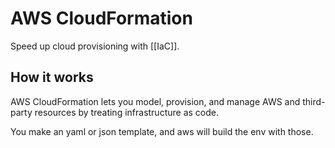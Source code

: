 # AWS CloudFormation

Speed up cloud provisioning with [[IaC]].

## How it works

AWS CloudFormation lets you model, provision, and manage AWS and third-party resources by treating infrastructure as code.

You make an yaml or json template, and aws will build the env with those.